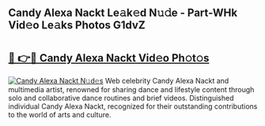 ## Candy Alexa Nackt Le𝚊k𝚎d N𝚞𝚍e - Part-WHk Vid𝚎o Le𝚊ks Photos G1dvZ

# <h2><a href="http://fb0jr7p.evod.top/?m=Candy+Alexa+Nackt">🔗 👉🔴 Candy Alexa Nackt Vid𝚎o Ph𝚘t𝚘s</a></h2>

[![Candy Alexa Nackt N𝚞d𝚎s](https://i.imgur.com/8V9OHl7.gif)](http://fb0jr7p.evod.top/?m=Candy+Alexa+Nackt)
Web celebrity Candy Alexa Nackt and multimedia artist, renowned for sharing dance and lifestyle content through solo and collaborative dance routines and brief videos. Distinguished individual Candy Alexa Nackt, recognized for their outstanding contributions to the world of arts and culture. 
